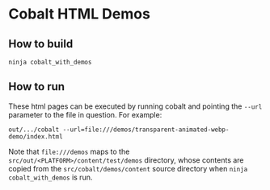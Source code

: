 # Cobalt HTML Demos

## How to build

`ninja cobalt_with_demos`

## How to run

These html pages can be executed by running cobalt and pointing the `--url`
parameter to the file in question. For example:

`out/.../cobalt --url=file:///demos/transparent-animated-webp-demo/index.html`

Note that `file:///demos` maps to the `src/out/<PLATFORM>/content/test/demos`
directory, whose contents are copied from the `src/cobalt/demos/content` source
directory when `ninja cobalt_with_demos` is run.
